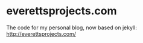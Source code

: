 # everettsprojects.com

The code for my personal blog, now based on jekyll:
http://everettsprojects.com/
